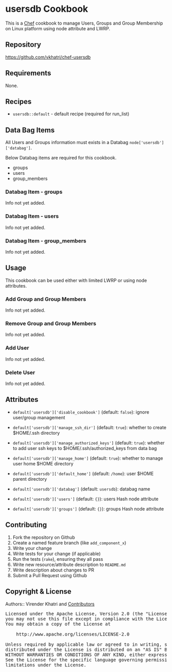 usersdb Cookbook
================

This is a [Chef] cookbook to manage Users, Groups and Group Membership on Linux platform using node attribute and LWRP.

## Repository

https://github.com/vkhatri/chef-usersdb


## Requirements

None.

## Recipes

- `usersdb::default`      - default recipe (required for run_list)


## Data Bag Items

All Users and Groups information must exists in a Databag `node['usersdb']['databag']`.

Below Databag items are required for this cookbook.

* groups
* users
* group_members

### Databag Item - groups

Info not yet added.

### Databag Item - users

Info not yet added.

### Databag Item - group_members

Info not yet added.

## Usage

This cookbook can be used either with limited LWRP or using node attributes.

### Add Group and Group Members

Info not yet added.

### Remove Group and Group Members

Info not yet added.

### Add User

Info not yet added.

### Delete User

Info not yet added.

## Attributes

* `default['usersdb']['disable_cookbook']` (default: `false`): ignore user/group management

* `default['usersdb']['manage_ssh_dir']` (default: `true`): whether to create $HOME/.ssh directory

* `default['usersdb']['manage_authorized_keys']` (default: `true`): whether to add user ssh keys to $HOME/.ssh/authorized_keys from data bag

* `default['usersdb']['manage_home']` (default: `true`): whether to manage user home $HOME directory

* `default['usersdb']['default_home']` (default: `/home`): user $HOME parent directory

* `default['usersdb']['databag']` (default: `usersdb`): databag name

* `default['usersdb']['users']` (default: `{}`): users Hash node attribute

* `default['usersdb']['groups']` (default: `{}`): groups Hash node attribute

## Contributing

1. Fork the repository on Github
2. Create a named feature branch (like `add_component_x`)
3. Write your change
4. Write tests for your change (if applicable)
5. Run the tests (`rake`), ensuring they all pass
6. Write new resource/attribute description to `README.md`
7. Write description about changes to PR
8. Submit a Pull Request using Github


## Copyright & License

Authors:: Virender Khatri and [Contributors]

<pre>
Licensed under the Apache License, Version 2.0 (the "License");
you may not use this file except in compliance with the License.
You may obtain a copy of the License at

    http://www.apache.org/licenses/LICENSE-2.0

Unless required by applicable law or agreed to in writing, software
distributed under the License is distributed on an "AS IS" BASIS,
WITHOUT WARRANTIES OR CONDITIONS OF ANY KIND, either express or implied.
See the License for the specific language governing permissions and
limitations under the License.
</pre>


[Chef]: https://www.chef.io/
[Contributors]: https://github.com/vkhatri/chef-usersdb/graphs/contributors
